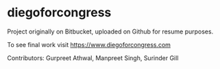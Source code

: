 # diegoforcongress

Project originally on Bitbucket, uploaded on Github for resume purposes. 

To see final work visit https://www.diegoforcongress.com

Contributors: Gurpreet Athwal, Manpreet Singh, Surinder Gill